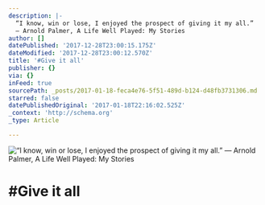 ```yaml
---
description: |-
  “I know, win or lose, I enjoyed the prospect of giving it my all.” 
  ― Arnold Palmer, A Life Well Played: My Stories
author: []
datePublished: '2017-12-28T23:00:15.175Z'
dateModified: '2017-12-28T23:00:12.570Z'
title: '#Give it all'
publisher: {}
via: {}
inFeed: true
sourcePath: _posts/2017-01-18-feca4e76-5f51-489d-b124-d48fb3731306.md
starred: false
datePublishedOriginal: '2017-01-18T22:16:02.525Z'
_context: 'http://schema.org'
_type: Article

---
```

![“I know, win or lose, I enjoyed the prospect of giving it my all.” 
― Arnold Palmer, A Life Well Played: My Stories](https://the-grid-user-content.s3-us-west-2.amazonaws.com/522b855f-8df9-4861-9eea-e9c72cbd3a65.jpg)

# \#Give it all